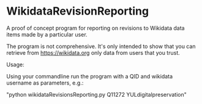 # WikidataRevisionReporting
A proof of concept program for reporting on revisions to Wikidata data items made by a particular user.

The program is not comprehensive. It's only intended to show that you can retrieve from https://wikidata.org only data from users that you trust. 


Usage:

Using your commandline run the program with a QID and wikidata username as parameters, e.g.:

"python wikidataRevisionsReporting.py Q11272 YULdigitalpreservation"

